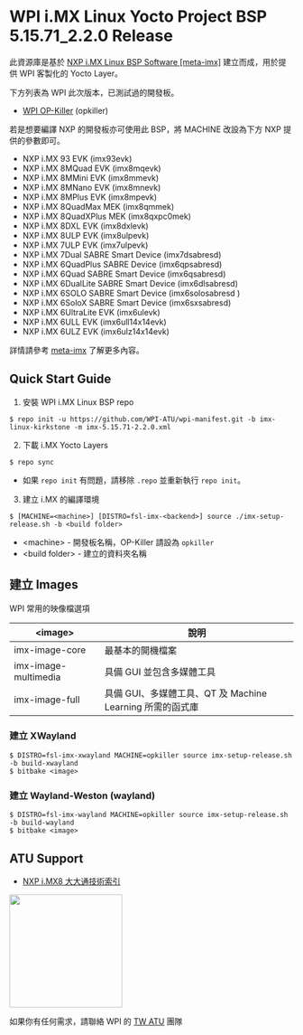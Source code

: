 <h1>WPI i.MX Linux Yocto Project BSP 5.15.71_2.2.0 Release</h1>

此資源庫是基於 [NXP i.MX Linux BSP Software \[meta-imx\]](https://github.com/nxp-imx/meta-imx) 建立而成，用於提供 WPI 客製化的 Yocto Layer。

下方列表為 WPI 此次版本，已測試過的開發板。

* [WPI OP-Killer](https://www.wpgdadatong.com/tw/solution/detail/36783) (opkiller)

若是想要編譯 NXP 的開發板亦可使用此 BSP，將 MACHINE 改設為下方 NXP 提供的參數即可。

* NXP i.MX 93 EVK (imx93evk)
* NXP i.MX 8MQuad EVK (imx8mqevk)
* NXP i.MX 8MMini EVK (imx8mmevk)
* NXP i.MX 8MNano EVK (imx8mnevk)
* NXP i.MX 8MPlus EVK (imx8mpevk)
* NXP i.MX 8QuadMax MEK (imx8qmmek)
* NXP i.MX 8QuadXPlus MEK (imx8qxpc0mek)
* NXP i.MX 8DXL EVK (imx8dxlevk)
* NXP i.MX 8ULP EVK (imx8ulpevk)
* NXP i.MX 7ULP EVK (imx7ulpevk)
* NXP i.MX 7Dual SABRE Smart Device (imx7dsabresd)
* NXP i.MX 6QuadPlus SABRE Device (imx6qpsabresd)
* NXP i.MX 6Quad SABRE Smart Device (imx6qsabresd)
* NXP i.MX 6DualLite SABRE Smart Device (imx6dlsabresd)
* NXP i.MX 6SOLO SABRE Smart Device (imx6solosabresd )
* NXP i.MX 6SoloX SABRE Smart Device (imx6sxsabresd)
* NXP i.MX 6UltraLite EVK (imx6ulevk)
* NXP i.MX 6ULL EVK (imx6ull14x14evk)
* NXP i.MX 6ULZ EVK (imx6ulz14x14evk)

詳情請參考 [meta-imx](https://github.com/nxp-imx/meta-imx) 了解更多內容。

## Quick Start Guide

1. <a>安裝 WPI i.MX Linux BSP repo</a>

```!
$ repo init -u https://github.com/WPI-ATU/wpi-manifest.git -b imx-linux-kirkstone -m imx-5.15.71-2.2.0.xml
```

2. 下載 <a>i.MX Yocto Layers</a>

```!
$ repo sync
```

* 如果 ``repo init`` 有問題，請移除 ``.repo`` 並重新執行 ``repo init``。

3. 建立 <a>i.MX 的編譯環境</a>

```
$ [MACHINE=<machine>] [DISTRO=fsl-imx-<backend>] source ./imx-setup-release.sh -b <build folder>
```

* \<machine\> - 開發板名稱，OP-Killer 請設為 ``opkiller``
* \<build folder\> - 建立的資料夾名稱

## 建立 Images

WPI 常用的映像檔選項

| \<image\> | 說明 |
| - | - |
| imx-image-core | 最基本的開機檔案 |
| imx-image-multimedia | 具備 GUI 並包含多媒體工具 |
| imx-image-full | 具備 GUI、多媒體工具、QT 及 Machine Learning 所需的函式庫 |

### 建立 XWayland

```!
$ DISTRO=fsl-imx-xwayland MACHINE=opkiller source imx-setup-release.sh -b build-xwayland
$ bitbake <image>
```

### 建立 Wayland-Weston (wayland)

```!
$ DISTRO=fsl-imx-wayland MACHINE=opkiller source imx-setup-release.sh -b build-wayland
$ bitbake <image>
```

## ATU Support

* [NXP i.MX8 大大通技術索引](https://hackmd.io/@WPI-ATU-TW1/Bk3zvW0Ts/https%3A%2F%2Fhackmd.io%2FXC9STgFjSs6_vadDkO0YSA%3Fboth?utm_source=preview-mode&utm_medium=rec)

<img src="https://hackmd.io/_uploads/Hy773SVvn.png"  width="200" height="200">

如果你有任何需求，請聯絡 WPI 的 [TW ATU](mailto:wpi.atu.github@wpi-group.com) 團隊
